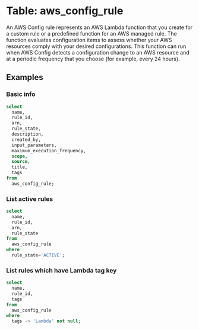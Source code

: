 # Table: aws_config_rule

An AWS Config rule represents an AWS Lambda function that you create for a custom rule or a predefined function for an AWS managed rule. The function evaluates configuration items to assess whether your AWS resources comply with your desired configurations. This function can run when AWS Config detects a configuration change to an AWS resource and at a periodic frequency that you choose (for example, every 24 hours).

## Examples

### Basic info

```sql
select
  name,
  rule_id,
  arn,
  rule_state,
  description,
  created_by,
  input_parameters,
  maximum_execution_frequency,
  scope,
  source,
  title,
  tags
from
  aws_config_rule;
```

### List active rules

```sql
select
  name,
  rule_id,
  arn,
  rule_state 
from 
  aws_config_rule
where
  rule_state='ACTIVE';
```

### List rules which have Lambda tag key

```sql
select
  name,
  rule_id,
  tags
from
  aws_config_rule
where
  tags -> 'Lambda' not null;
```
